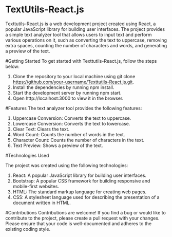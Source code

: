 # TextUtils-React.js
Texttutils-React.js is a web development project created using React, a popular JavaScript library for building user interfaces. The project provides a simple text analyzer tool that allows users to input text and perform various operations on it, such as converting the text to uppercase, removing extra spaces, counting the number of characters and words, and generating a preview of the text.

#Getting Started
To get started with Texttutils-React.js, follow the steps below:

1. Clone the repository to your local machine using git clone https://github.com/your-username/Texttutils-React.js.git.
2. Install the dependencies by running npm install.
3. Start the development server by running npm start.
4. Open http://localhost:3000 to view it in the browser.

#Features
The text analyzer tool provides the following features:

1. Uppercase Conversion: Converts the text to uppercase.
2. Lowercase Conversion: Converts the text to lowercase.
3. Clear Text: Clears the text.
4. Word Count: Counts the number of words in the text.
5. Character Count: Counts the number of characters in the text.
6. Text Preview: Shows a preview of the text.

#Technologies Used

The project was created using the following technologies:

1. React: A popular JavaScript library for building user interfaces.
2. Bootstrap: A popular CSS framework for building responsive and mobile-first websites.
3. HTML: The standard markup language for creating web pages.
4. CSS: A stylesheet language used for describing the presentation of a document written in HTML.

#Contributions
Contributions are welcome! If you find a bug or would like to contribute to the project, please create a pull request with your changes. Please ensure that your code is well-documented and adheres to the existing coding style.

